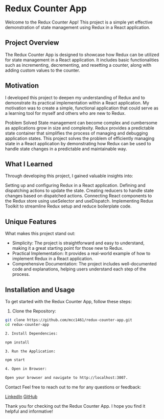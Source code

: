 # Redux Counter App

Welcome to the Redux Counter App! This project is a simple yet effective demonstration of state management using Redux in a React application.

## Project Overview

The Redux Counter App is designed to showcase how Redux can be utilized for state management in a React application. It includes basic functionalities such as incrementing, decrementing, and resetting a counter, along with adding custom values to the counter.

## Motivation

I developed this project to deepen my understanding of Redux and to demonstrate its practical implementation within a React application. My motivation was to create a simple, functional application that could serve as a learning tool for myself and others who are new to Redux.

Problem Solved
State management can become complex and cumbersome as applications grow in size and complexity. Redux provides a predictable state container that simplifies the process of managing and debugging application states. This project solves the problem of efficiently managing state in a React application by demonstrating how Redux can be used to handle state changes in a predictable and maintainable way.

## What I Learned

Through developing this project, I gained valuable insights into:

Setting up and configuring Redux in a React application.
Defining and dispatching actions to update the state.
Creating reducers to handle state changes based on dispatched actions.
Connecting React components to the Redux store using useSelector and useDispatch.
Implementing Redux Toolkit to streamline Redux setup and reduce boilerplate code.

## Unique Features

What makes this project stand out:

- Simplicity: The project is straightforward and easy to understand, making it a great starting point for those new to Redux.
- Practical Implementation: It provides a real-world example of how to implement Redux in a React application.
- Comprehensive Documentation: The project includes well-documented code and explanations, helping users understand each step of the process.

## Installation and Usage

To get started with the Redux Counter App, follow these steps:

1. Clone the Repository:

```bash
git clone https://github.com/mcc1461/redux-counter-app.git
cd redux-counter-app

2. Install Dependencies:

npm install

3. Run the Application:

npm start

4. Open in Browser:

Open your browser and navigate to http://localhost:3007.

```

Contact
Feel free to reach out to me for any questions or feedback:

[LinkedIn](https://www.linkedin.com/in/mcoskuncelebi/) 
[GitHub](https://github.com/mcc1461)

Thank you for checking out the Redux Counter App. I hope you find it helpful and informative!
